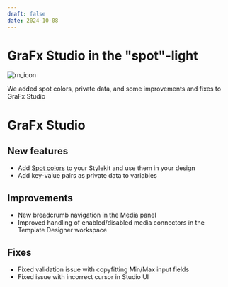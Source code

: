 ```yaml
---
draft: false
date: 2024-10-08
---
```


# GraFx Studio in the "spot"-light

![rn_icon](/assets/icon-GraFx-Studio.svg)

We added spot colors, private data, and some improvements and fixes to GraFx Studio

<!-- more -->

# GraFx Studio

## New features

- Add [Spot colors](/GraFx-Studio/guides/swatches/#color-picker) to your Stylekit and use them in your design
- Add key-value pairs as private data to variables

## Improvements

- New breadcrumb navigation in the Media panel
- Improved handling of enabled/disabled media connectors in the Template Designer workspace

## Fixes

- Fixed validation issue with copyfitting Min/Max input fields
- Fixed issue with incorrect cursor in Studio UI

